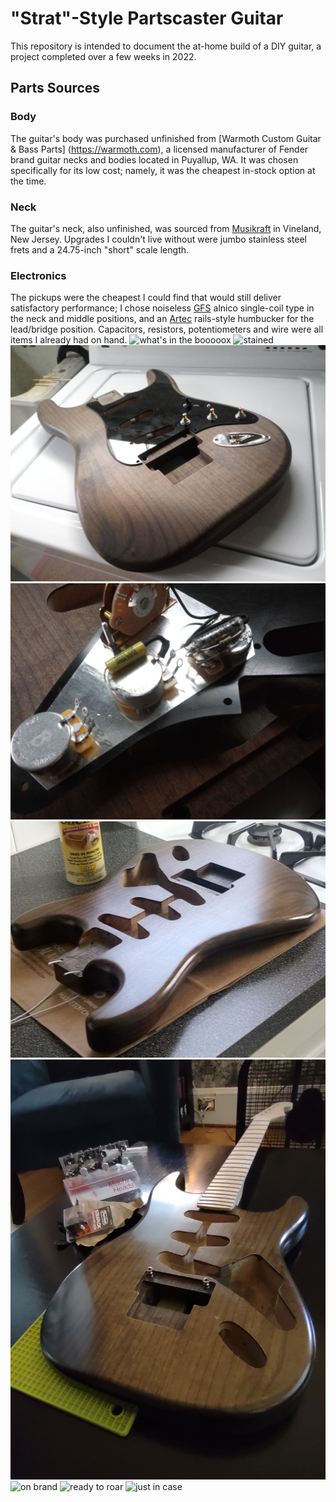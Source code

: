 # "Strat"-Style Partscaster Guitar
This repository is intended to document the at-home build of a DIY guitar, a project completed over a few weeks in 2022.

## Parts Sources
### Body
The guitar's body was purchased unfinished from [Warmoth Custom Guitar & Bass Parts] (https://warmoth.com), a licensed manufacturer of Fender brand guitar necks and bodies located in Puyallup, WA. It was chosen specifically for its low cost; namely, it was the cheapest in-stock option at the time.
### Neck
The guitar's neck, also unfinished, was sourced from [Musikraft](https://musikraft.com) in Vineland, New Jersey. Upgrades I couldn't live without were jumbo stainless steel frets and a 24.75-inch "short" scale length.
### Electronics
The pickups were the cheapest I could find that would still deliver satisfactory performance; I chose noiseless [GFS](https://www.guitarfetish.com) alnico single-coil type in the neck and middle positions, and an [Artec](http://artecsound.com) rails-style humbucker for the lead/bridge position. Capacitors, resistors, potentiometers and wire were all items I already had on hand.
![what's in the booooox](images/1.jpg?raw=true)
![stained](images/2.jpg?raw=true)
![pickguard mockup](images/3.jpg?raw=true)
![wiring](images/4.jpg?raw=true)
![post-schellac](images/5.jpg?raw=true)
![perfect fit](images/6.jpg?raw=true)
![on brand](images/7.jpg?raw=true)
![ready to roar](images/8.jpg?raw=true)
![just in case](images/9.jpg?raw=true)
